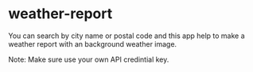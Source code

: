 # weather-report
You can search by city name or postal code and this app help to make a weather report with an background weather image.

Note: Make sure use your own API credintial key.
